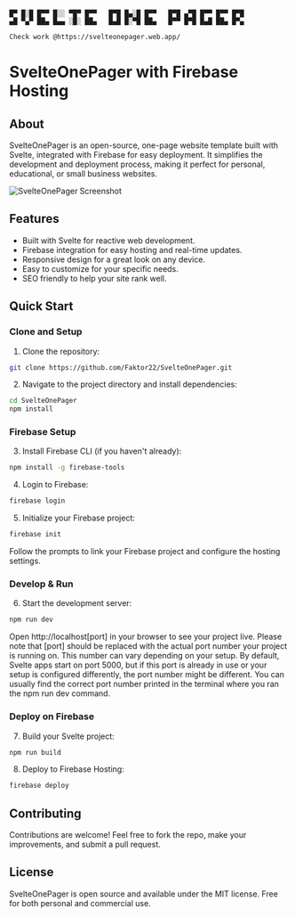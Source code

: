 ```

█▀ █░█ █▀▀ █░░ ▀█▀ █▀▀   █▀█ █▄░█ █▀▀   █▀█ ▄▀█ █▀▀ █▀▀ █▀█
▄█ ▀▄▀ ██▄ █▄▄ ░█░ ██▄   █▄█ █░▀█ ██▄   █▀▀ █▀█ █▄█ ██▄ █▀▄

Check work @https://svelteonepager.web.app/
```

# SvelteOnePager with Firebase Hosting

## About

SvelteOnePager is an open-source, one-page website template built with Svelte, integrated with Firebase for easy deployment. It simplifies the development and deployment process, making it perfect for personal, educational, or small business websites.

![SvelteOnePager Screenshot](https://i.ibb.co/hf0pC8H/screenshot-svelteonepager.png)

## Features

- Built with Svelte for reactive web development.
- Firebase integration for easy hosting and real-time updates.
- Responsive design for a great look on any device.
- Easy to customize for your specific needs.
- SEO friendly to help your site rank well.

## Quick Start

### Clone and Setup

1. Clone the repository:

```bash
git clone https://github.com/Faktor22/SvelteOnePager.git
```

2. Navigate to the project directory and install dependencies:

```bash
cd SvelteOnePager
npm install
```

### Firebase Setup

3. Install Firebase CLI (if you haven't already):

```bash
npm install -g firebase-tools
```

4. Login to Firebase:

```bash
firebase login
```

5. Initialize your Firebase project:

```bash
firebase init
```

Follow the prompts to link your Firebase project and configure the hosting settings.

### Develop & Run

6. Start the development server:

```bash
npm run dev
```

Open http://localhost[port] in your browser to see your project live. Please note that [port] should be replaced with the actual port number your project is running on. This number can vary depending on your setup. By default, Svelte apps start on port 5000, but if this port is already in use or your setup is configured differently, the port number might be different. You can usually find the correct port number printed in the terminal where you ran the npm run dev command.

### Deploy on Firebase

7. Build your Svelte project:

```bash
npm run build
```

8. Deploy to Firebase Hosting:

```bash
firebase deploy
```

## Contributing

Contributions are welcome! Feel free to fork the repo, make your improvements, and submit a pull request.

## License

SvelteOnePager is open source and available under the MIT license. Free for both personal and commercial use.
